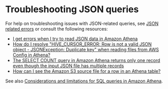 # Troubleshooting JSON queries<a name="json-troubleshooting"></a>

For help on troubleshooting issues with JSON\-related queries, see [JSON related errors](troubleshooting-athena.md#troubleshooting-athena-json-related-errors) or consult the following resources:
+ [I get errors when I try to read JSON data in Amazon Athena](http://aws.amazon.com/premiumsupport/knowledge-center/error-json-athena/)
+ [How do I resolve "HIVE\_CURSOR\_ERROR: Row is not a valid JSON object \- JSONException: Duplicate key" when reading files from AWS Config in Athena?](http://aws.amazon.com/premiumsupport/knowledge-center/json-duplicate-key-error-athena-config/)
+ [The SELECT COUNT query in Amazon Athena returns only one record even though the input JSON file has multiple records](http://aws.amazon.com/premiumsupport/knowledge-center/select-count-query-athena-json-records/)
+ [How can I see the Amazon S3 source file for a row in an Athena table?](http://aws.amazon.com/premiumsupport/knowledge-center/find-s3-source-file-athena-table-row/)

See also [Considerations and limitations for SQL queries in Amazon Athena](other-notable-limitations.md)\.
